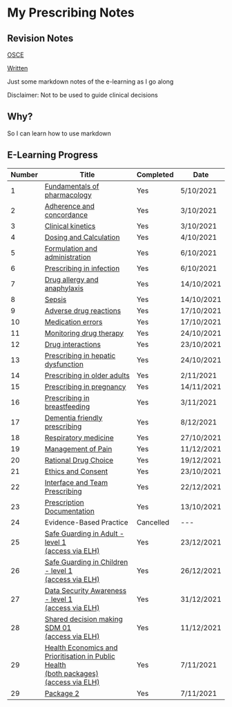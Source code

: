 # My Prescribing Notes

## Revision Notes

[OSCE](OSCE_Revision.md)

[Written](Revision.md)

Just some markdown notes of the e-learning as I go along

Disclaimer: Not to be used to guide clinical decisions

## Why?

So I can learn how to use markdown

## E-Learning Progress

| Number | Title | Completed | Date  |
| --- | --- | --- | --- |
| 1 | [Fundamentals of pharmacology](01_Fundamentals_of_Pharmacology.md) | Yes | 5/10/2021 |
| 2 | [Adherence and concordance](02_Adherence&Concordance.md) | Yes | 3/10/2021 |
| 3 | [Clinical kinetics](03_Clinical_Kinetics.md) | Yes | 3/10/2021 |
| 4 | [Dosing and Calculation](04_Dosing&Calcs.md) | Yes | 4/10/2021 |
| 5 | [Formulation and administration](05_Formulation&Administration.md) | Yes | 6/10/2021 |
| 6 | [Prescribing in infection](06_Prescribing_in_infection.md) | Yes | 6/10/2021 |
| 7 | [Drug allergy and anaphylaxis](07_Allergy&Anaphylaxis.md) | Yes | 14/10/2021 |
| 8 | [Sepsis](08_Sepsis.md) | Yes | 14/10/2021 |
| 9 | [Adverse drug reactions](09_Adverse_Drug_Reactions.md) | Yes | 17/10/2021 |
| 10 | [Medication errors](10_medication_errors.md) | Yes | 17/10/2021 |
| 11 | [Monitoring drug therapy](11_Drug_Monitoring.md) | Yes | 24/10/2021 |
| 12 | [Drug interactions](12_Interactions.md) | Yes | 23/10/2021 |
| 13 | [Prescribing in hepatic dysfunction](13_Hepatic_Dysfunction.md) | Yes | 24/10/2021 |
| 14 | [Prescribing in older adults](14_Prescribing_in_older_adults.md) | Yes | 2/11/2021 |
| 15 | [Prescribing in pregnancy](15_Prescribing_in_pregnancy.md) | Yes | 14/11/2021 |
| 16 | [Prescribing in breastfeeding](16_prescribing_in_breastfeeding.md) | Yes | 3/11/2021 |
| 17 | [Dementia friendly prescribing](17_Dementia_friendly.md) | Yes | 8/12/2021 |
| 18 | [Respiratory medicine](18_Respiratory_Medicine.md) | Yes | 27/10/2021 |
| 19 | [Management of Pain](19_Pain.md) | Yes | 11/12/2021 |
| 20 | [Rational Drug Choice](20_Rational_Drug_Choice.md) | Yes | 19/12/2021 |
| 21 | [Ethics and Consent](21_ethics_consent.md) | Yes | 23/10/2021 |
| 22 | [Interface and Team Prescribing](22_Interface_and_Team_Prescribing.md) | Yes | 22/12/2021 |
| 23 | [Prescription Documentation](23_Prescription_Documentation.md) | Yes | 13/10/2021 |
| 24 | Evidence-Based Practice | Cancelled | --- |
| 25 | [Safe Guarding in Adult -level 1<br>(access via ELH)](25_Safeguarding_Adults.md) | Yes | 23/12/2021 |
| 26 | [Safe Guarding in Children - level 1<br>(access via ELH)](26_Safe_Guarding_Children.md) | Yes | 26/12/2021 |
| 27 | [Data Security Awareness - level 1<br>(access via ELH)](27_Data_Security_Awareness.md) | Yes | 31/12/2021 |
| 28 | [Shared decision making SDM 01<br>(access via ELH)](28_Shared_Decision_Making.md) | Yes | 11/12/2021 |
| 29 | [Health Economics and Prioritisation in Public Health<br>(both packages)<br>(access via ELH)](29_Health_Economic_Evaluations.md)| Yes | 7/11/2021 |
| 29 | [Package 2](29a_Introduction_to_Health_Economics.md) | Yes | 7/11/2021 |